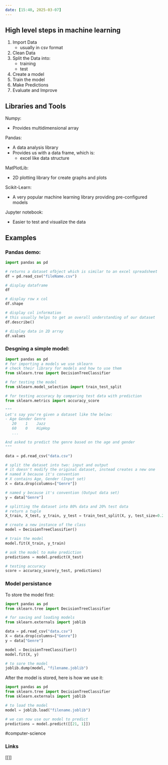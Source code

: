 ```yaml
---
date: [15:40, 2025-03-07]
---
```



## High level steps in machine learning 

1. Import Data 
    - usually in csv format 
2. Clean Data
3. Split the Data into: 
    - training 
    - test
4. Create a model
5. Train the model
6. Make Predictions
7. Evaluate and Improve

## Libraries and Tools

Numpy:
- Provides multidimensional array

Pandas:
- A data analysis library
- Provides us with a data frame, which is: 
    - excel like data structure

MatPlotLib: 
- 2D plotting library for create graphs and plots

Scikit-Learn: 
- A very popular machine learning library providing pre-configured models

Jupyter notebook: 
- Easier to test and visualize the data

## Examples

### Pandas demo:
```python 
import pandas as pd

# returns a dataset ofbject which is similar to an excel spreadsheet
df = pd.read_csv("fileName.csv")

# display dataframe
df

# display row x col
df.shape

# display col information
# this usually helps to get an overall understanding of our dataset
df.describe()

# display data in 2D array
df.values
```

### Desgning a simple model:

```python 
import pandas as pd
# for importing a models we use sklearn
# check their library for models and how to use them
from sklearn.tree import DecisionTreeClassifier

# for testing the model 
from sklearn.model_selection import train_test_split

# for testing accuracy by comparing test data with prediction
from sklearn.metrics import accuracy_score

"""
Let's say you're given a dataset like the below:
- Age Gender Genre
   20    1    Jazz
   60    0    HipHop
   ...

And asked to predict the genre based on the age and gender
"""

data = pd.read_csv("data.csv")

# split the dataset into two: input and output
# it doesn't modify the original dataset, instead creates a new one
# named X because it's convention
# X contains Age, Gender (Input set)
X = data.drop(columns=["Genre"])

# named y because it's convention (Output data set)
y = data["Genre"]

# splitting the dataset into 80% data and 20% test data
# return a tuple
X_train, X_test, y_train, y_test = train_test_split(X, y, test_size=0.2)

# create a new instance of the class
model = DecisionTreeClassifier()

# train the model
model.fit(X_train, y_train)

# ask the model to make prediction
predictions = model.predict(X_test)

# testing accuracy
score = accuracy_score(y_test, predictions)
```

### Model persistance

To store the model first:
```python 
import pandas as pd
from sklearn.tree import DecisionTreeClassifier

# for saving and loading models
from sklearn.externals import joblib

data = pd.read_csv("data.csv")
X = data.drop(columns=["Genre"])
y = data["Genre"]

model = DecisionTreeClassifier()
model.fit(X, y)

# to sore the model
joblib.dump(model, "filename.joblib")
```

After the model is stored, here is how we use it:
```python 
import pandas as pd
from sklearn.tree import DecisionTreeClassifier
from sklearn.externals import joblib

# to load the model
model = joblib.load("filename.joblib")

# we can now use our model to predict
predictions = model.predict([[21, 1]])
```




#computer-science

### Links
[[]]

